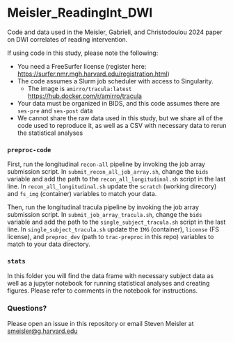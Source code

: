 # Meisler_ReadingInt_DWI
Code and data used in the Meisler, Gabrieli, and Christodoulou 2024 paper on DWI correlates of reading intervention.

If using code in this study, please note the following:
- You need a FreeSurfer license (register here: https://surfer.nmr.mgh.harvard.edu/registration.html)
- The code assumes a Slurm job scheduler with access to Singularity.
  - The image is `amirro/tracula:latest` https://hub.docker.com/r/amirro/tracula
- Your data must be organized in BIDS, and this code assumes there are `ses-pre` and `ses-post` data
- We cannot share the raw data used in this study, but we share all of the code used to reproduce it, as well as a CSV with necessary data to rerun the statistical analyses
 
### `preproc-code`
First, run the longitudinal `recon-all` pipeline by invoking the job array submission script. In `submit_recon_all_job_array.sh`, change the `bids` variable and add the path to the `recon_all_longitudinal.sh` script in the last line. In `recon_all_longitudinal.sh` update the `scratch` (working direcory) and `fs_img` (container) variables to match your data.

Then, run the longitudinal tracula pipeline by invoking the job array submission script. In `submit_job_array_tracula.sh`, change the `bids` variable and add the path to the `single_subject_tracula.sh` script in the last line. In `single_subject_tracula.sh` update the `IMG` (container), `license` (FS license), and `preproc_dev` (path to `trac-preproc` in this repo) variables to match to your data directory.

### `stats`
In this folder you will find the data frame with necessary subject data as well as a jupyter notebook for running statistical analyses and creating figures. Please refer to comments in the notebook for instructions.

### Questions?
Please open an issue in this repository or email Steven Meisler at smeisler@g.harvard.edu
